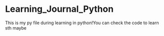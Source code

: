 # Learning_Journal_Python
This is my py file during learning in python!You can check the code to learn sth maybe
